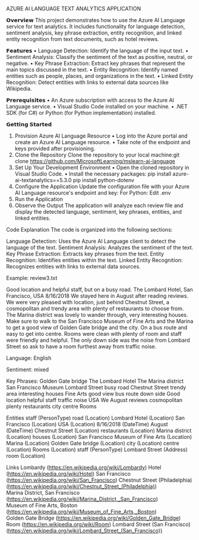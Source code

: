 AZURE AI LANGUAGE TEXT ANALYTICS APPLICATION

𝗢𝘃𝗲𝗿𝘃𝗶𝗲𝘄
This project demonstrates how to use the Azure AI Language service for text analytics. It includes functionality for language detection, sentiment analysis, key phrase extraction, entity recognition, and linked entity recognition from text documents, such as hotel reviews.

𝗙𝗲𝗮𝘁𝘂𝗿𝗲𝘀
• Language Detection: Identify the language of the input text.
• Sentiment Analysis: Classify the sentiment of the text as positive, neutral, or negative.
• Key Phrase Extraction: Extract key phrases that represent the main topics discussed in the text.
• Entity Recognition: Identify named entities such as people, places, and organizations in the text.
• Linked Entity Recognition: Detect entities with links to external data sources like Wikipedia.

𝗣𝗿𝗲𝗿𝗲𝗾𝘂𝗶𝘀𝗶𝘁𝗲𝘀
• An Azure subscription with access to the Azure AI Language service.
• Visual Studio Code installed on your machine.
• .NET SDK (for C#) or Python (for Python implementation) installed.

𝗚𝗲𝘁𝘁𝗶𝗻𝗴 𝗦𝘁𝗮𝗿𝘁𝗲𝗱
1. Provision Azure AI Language Resource
   • Log into the Azure portal and create an Azure AI Language resource.
   • Take note of the endpoint and keys provided after provisioning.
2. Clone the Repository
   Clone the repository to your local machine:git clone https://github.com/MicrosoftLearning/mslearn-ai-language
3. Set Up Your Development Environment
   • Open the cloned repository in Visual Studio Code.
   • Install the necessary packages:
   pip install azure-ai-textanalytics==5.3.0
   pip install python-dotenv
4. Configure the Application
   Update the configuration file with your Azure AI Language resource's endpoint and key:
   For Python: Edit .env
5. Run the Application
6. Observe the Output
    The application will analyze each review file and display the detected language, sentiment, key phrases, entities, and linked entities.


Code Explanation
The code is organized into the following sections:

Language Detection: Uses the Azure AI Language client to detect the language of the text.
Sentiment Analysis: Analyzes the sentiment of the text.
Key Phrase Extraction: Extracts key phrases from the text.
Entity Recognition: Identifies entities within the text.
Linked Entity Recognition: Recognizes entities with links to external data sources.

Example:
review3.txt

Good location and helpful staff, but on a busy road.
The Lombard Hotel, San Francisco, USA
8/16/2018
We stayed here in August after reading reviews. We were very pleased with location, just behind Chestnut Street, a cosmopolitan and trendy area with plenty of restaurants to choose from. The
Marina district was lovely to wander through, very interesting houses. Make sure to walk to the San Francisco Museum of Fine Arts and the Marina to get a good view of Golden Gate bridge and the city. On a bus route and easy to get into centre. Rooms were clean with plenty of room and staff were friendly and helpful. The only down side was the noise from Lombard Street so ask to have a room furthest away from traffic noise.

Language: English

Sentiment: mixed

Key Phrases:
        Golden Gate bridge
        The Lombard Hotel
        The Marina district
        San Francisco Museum
        Lombard Street
        busy road
        Chestnut Street
        trendy area
        interesting houses
        Fine Arts
        good view
        bus route
        down side
        Good location
        helpful staff
        traffic noise
        USA
        We
        August
        reviews
        cosmopolitan
        plenty
        restaurants
        city
        centre
        Rooms

Entities
        staff (PersonType)
        road (Location)
        Lombard Hotel (Location)
        San Francisco (Location)
        USA (Location)
        8/16/2018 (DateTime)
        August (DateTime)
        Chestnut Street (Location)
        restaurants (Location)
        Marina district (Location)
        houses (Location)
        San Francisco Museum of Fine Arts (Location)
        Marina (Location)
        Golden Gate bridge (Location)
        city (Location)
        centre (Location)
        Rooms (Location)
        staff (PersonType)
        Lombard Street (Address)
        room (Location)

Links
        Lombardy (https://en.wikipedia.org/wiki/Lombardy)
        Hotel (https://en.wikipedia.org/wiki/Hotel)
        San Francisco (https://en.wikipedia.org/wiki/San_Francisco)
        Chestnut Street (Philadelphia) (https://en.wikipedia.org/wiki/Chestnut_Street_(Philadelphia))  
        Marina District, San Francisco (https://en.wikipedia.org/wiki/Marina_District,_San_Francisco)  
        Museum of Fine Arts, Boston (https://en.wikipedia.org/wiki/Museum_of_Fine_Arts,_Boston)        
        Golden Gate Bridge (https://en.wikipedia.org/wiki/Golden_Gate_Bridge)
        Room (https://en.wikipedia.org/wiki/Room)
        Lombard Street (San Francisco) (https://en.wikipedia.org/wiki/Lombard_Street_(San_Francisco))  


